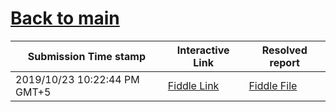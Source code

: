 # [Back to main](https://github.com/glaghari/database-assignement-2019)
|Submission Time stamp          | Interactive Link                                                                              | Resolved report                                                                              |
| ----------------------------- | --------------------------------------------------------------------------------------------- | -------------------------------------------------------------------------------------------- |
| 2019/10/23 10:22:44 PM GMT+5 | [Fiddle Link](https://dbfiddle.uk/?rdbms=oracle_11.2&fiddle=421e78b90a6c3b46fa88ed014b165591) | [Fiddle File](processed/csm-11/421e78b90a6c3b46fa88ed014b165591.md) |
